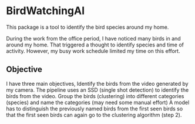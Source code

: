 # BirdWatchingAI

This package is a tool to identify the bird species around my home. 

During the work from the office period, I have noticed many birds in and around my home. That triggered a thought to identify species and time of activity. However, my busy work schedule limited my time on this effort. 

## Objective
I have three main objectives,
Identify the birds from the video generated by my camera. The pipeline uses an SSD (single shot detection) to identify the birds from the video.
Group the birds (clustering) into different categories  (species) and name the categories (may need some manual effort)
A model has to distinguish the previously named birds from the first seen birds so that the first seen birds can again go to the clustering algorithm (step 2).
